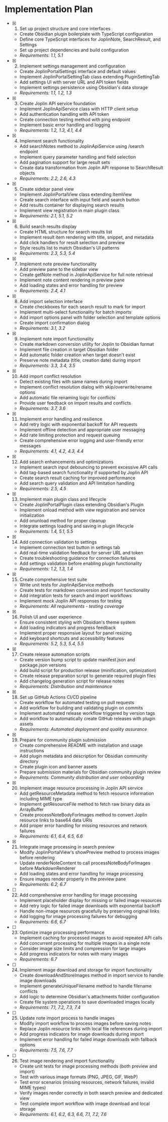 # Implementation Plan

- [x] 1. Set up project structure and core interfaces
  - Create Obsidian plugin boilerplate with TypeScript configuration
  - Define core TypeScript interfaces for JoplinNote, SearchResult, and Settings
  - Set up project dependencies and build configuration
  - _Requirements: 1.1, 5.1_

- [x] 2. Implement settings management and configuration
  - Create JoplinPortalSettings interface and default values
  - Implement JoplinPortalSettingTab class extending PluginSettingTab
  - Add settings UI with server URL and API token fields
  - Implement settings persistence using Obsidian's data storage
  - _Requirements: 1.1, 1.2, 1.3_

- [x] 3. Create Joplin API service foundation
  - Implement JoplinApiService class with HTTP client setup
  - Add authentication handling with API token
  - Create connection testing method with ping endpoint
  - Implement basic error handling and logging
  - _Requirements: 1.2, 1.3, 4.1, 4.4_

- [x] 4. Implement search functionality
  - Add searchNotes method to JoplinApiService using /search endpoint
  - Implement query parameter handling and field selection
  - Add pagination support for large result sets
  - Create data transformation from Joplin API response to SearchResult objects
  - _Requirements: 2.2, 2.6, 4.3_

- [x] 5. Create sidebar panel view
  - Implement JoplinPortalView class extending ItemView
  - Create search interface with input field and search button
  - Add results container for displaying search results
  - Implement view registration in main plugin class
  - _Requirements: 2.1, 5.1, 5.2_

- [x] 6. Build search results display
  - Create HTML structure for search results list
  - Implement result item rendering with title, snippet, and metadata
  - Add click handlers for result selection and preview
  - Style results list to match Obsidian's UI patterns
  - _Requirements: 2.3, 5.3, 5.4_

- [x] 7. Implement note preview functionality
  - Add preview pane to the sidebar view
  - Create getNote method in JoplinApiService for full note retrieval
  - Implement note content rendering in preview pane
  - Add loading states and error handling for preview
  - _Requirements: 2.4, 4.1_

- [x] 8. Add import selection interface
  - Create checkboxes for each search result to mark for import
  - Implement multi-select functionality for batch imports
  - Add import options panel with folder selection and template options
  - Create import confirmation dialog
  - _Requirements: 3.1, 3.2_

- [x] 9. Implement note import functionality
  - Create markdown conversion utility for Joplin to Obsidian format
  - Implement file creation in target Obsidian folder
  - Add automatic folder creation when target doesn't exist
  - Preserve note metadata (title, creation date) during import
  - _Requirements: 3.3, 3.4, 3.5_

- [x] 10. Add import conflict resolution
  - Detect existing files with same names during import
  - Implement conflict resolution dialog with skip/overwrite/rename options
  - Add automatic file renaming logic for conflicts
  - Provide user feedback on import results and conflicts
  - _Requirements: 3.7, 3.6_

- [x] 11. Implement error handling and resilience
  - Add retry logic with exponential backoff for API requests
  - Implement offline detection and appropriate user messaging
  - Add rate limiting protection and request queuing
  - Create comprehensive error logging and user-friendly error messages
  - _Requirements: 4.1, 4.2, 4.3, 4.4_

- [x] 12. Add search enhancements and optimizations
  - Implement search input debouncing to prevent excessive API calls
  - Add tag-based search functionality if supported by Joplin API
  - Create search result caching for improved performance
  - Add search query validation and API limitation handling
  - _Requirements: 2.5, 4.5_

- [x] 13. Implement main plugin class and lifecycle
  - Create JoplinPortalPlugin class extending Obsidian's Plugin
  - Implement onload method with view registration and service initialization
  - Add onunload method for proper cleanup
  - Integrate settings loading and saving in plugin lifecycle
  - _Requirements: 1.4, 5.1, 5.5_

- [x] 14. Add connection validation to settings
  - Implement connection test button in settings tab
  - Add real-time validation feedback for server URL and token
  - Create troubleshooting guidance for connection failures
  - Add settings validation before enabling plugin functionality
  - _Requirements: 1.2, 1.3, 1.4_

- [x] 15. Create comprehensive test suite
  - Write unit tests for JoplinApiService methods
  - Create tests for markdown conversion and import functionality
  - Add integration tests for search and import workflows
  - Implement mock Joplin API responses for testing
  - _Requirements: All requirements - testing coverage_

- [x] 16. Polish UI and user experience
  - Ensure consistent styling with Obsidian's theme system
  - Add loading indicators and progress feedback
  - Implement proper responsive layout for panel resizing
  - Add keyboard shortcuts and accessibility features
  - _Requirements: 5.2, 5.3, 5.4, 5.5_

- [x] 17. Create release automation scripts
  - Create version bump script to update manifest.json and package.json versions
  - Add build script for production release (minification, optimization)
  - Create release preparation script to generate required plugin files
  - Add changelog generation script for release notes
  - _Requirements: Distribution and maintenance_

- [x] 18. Set up GitHub Actions CI/CD pipeline
  - Create workflow for automated testing on pull requests
  - Add workflow for building and validating plugin on commits
  - Implement automated release workflow triggered by version tags
  - Add workflow to automatically create GitHub releases with plugin assets
  - _Requirements: Automated deployment and quality assurance_

- [x] 19. Prepare for community plugin submission
  - Create comprehensive README with installation and usage instructions
  - Add plugin metadata and description for Obsidian community directory
  - Create plugin icon and banner assets
  - Prepare submission materials for Obsidian community plugin review
  - _Requirements: Community distribution and user onboarding_

- [x] 20. Implement image resource processing in Joplin API service
  - Add getResourceMetadata method to fetch resource information including MIME type
  - Implement getResourceFile method to fetch raw binary data as ArrayBuffer
  - Create processNoteBodyForImages method to convert Joplin resource links to base64 data URIs
  - Add proper error handling for missing resources and network failures
  - _Requirements: 6.1, 6.4, 6.5, 6.6_

- [x] 21. Integrate image processing in search preview
  - Modify JoplinPortalView's showPreview method to process images before rendering
  - Update renderNoteContent to call processNoteBodyForImages before MarkdownRenderer
  - Add loading states and error handling for image processing
  - Ensure images render properly in the preview pane
  - _Requirements: 6.2, 6.7_

- [ ] 22. Add comprehensive error handling for image processing
  - Implement placeholder display for missing or failed image resources
  - Add retry logic for failed image downloads with exponential backoff
  - Handle non-image resources gracefully by preserving original links
  - Add logging for image processing failures for debugging
  - _Requirements: 6.6, 6.7_

- [ ] 23. Optimize image processing performance
  - Implement caching for processed images to avoid repeated API calls
  - Add concurrent processing for multiple images in a single note
  - Consider image size limits and compression for large images
  - Add progress indicators for notes with many images
  - _Requirements: 6.7_

- [ ] 24. Implement image download and storage for import functionality
  - Create downloadAndStoreImages method in import service to handle image downloads
  - Implement generateUniqueFilename method to handle filename conflicts
  - Add logic to determine Obsidian's attachments folder configuration
  - Create file system operations to save downloaded images locally
  - _Requirements: 7.1, 7.2, 7.3, 7.4_

- [ ] 25. Update note import process to handle images
  - Modify import workflow to process images before saving notes
  - Replace Joplin resource links with local file references during import
  - Add progress indicators for image downloads during import
  - Implement error handling for failed image downloads with fallback options
  - _Requirements: 7.5, 7.6, 7.7_

- [ ] 26. Test image rendering and import functionality
  - Create unit tests for image processing methods (both preview and import)
  - Test with various image formats (PNG, JPEG, GIF, WebP)
  - Test error scenarios (missing resources, network failures, invalid MIME types)
  - Verify images render correctly in both search preview and dedicated view
  - Test complete import workflow with image download and local storage
  - _Requirements: 6.1, 6.2, 6.3, 6.6, 7.1, 7.2, 7.6_
